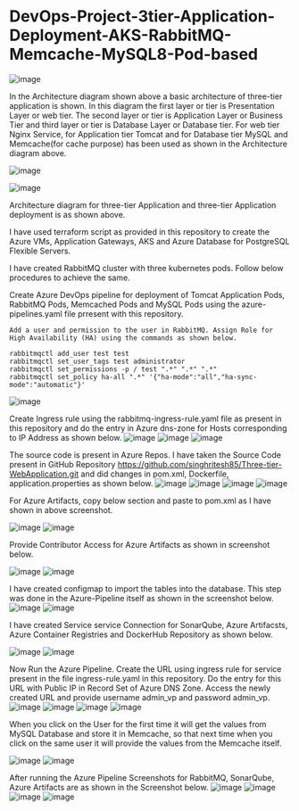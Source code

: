 # DevOps-Project-3tier-Application-Deployment-AKS-RabbitMQ-Memcache-MySQL8-Pod-based
![image](https://github.com/user-attachments/assets/35709490-0b26-4bf1-af44-30a72ff74cc6)

In the Architecture diagram shown above a basic architecture of three-tier application is shown. In this diagram the first layer or tier is Presentation Layer or web tier. The second layer or tier is Application Layer or Business Tier and third layer or tier is Database Layer or Database tier. For web tier Nginx Service, for Application tier Tomcat and for Database tier MySQL and Memcache(for cache purpose) has been used as shown in the Architecture diagram above.

![image](https://github.com/user-attachments/assets/6b183cd5-6b8d-4bea-84b5-3a836f3e2d9d)

![image](https://github.com/user-attachments/assets/d8ea5471-2628-4018-aac3-f7b720442fd7)

Architecture diagram for three-tier Application and three-tier Application deployment is as shown above.

I have used terraform script as provided in this repository to create the Azure VMs, Application Gateways, AKS and Azure Database for PostgreSQL Flexible Servers.

I have created RabbitMQ cluster with three kubernetes pods. Follow below procedures to achieve the same.

Create Azure DevOps pipeline for deployment of Tomcat Application Pods, RabbitMQ Pods, Memcached Pods and MySQL Pods using the azure-pipelines.yaml file prresent with this repository.

```
Add a user and permission to the user in RabbitMQ. Assign Role for High Availability (HA) using the commands as shown below.

rabbitmqctl add_user test test
rabbitmqctl set_user_tags test administrator
rabbitmqctl set_permissions -p / test ".*" ".*" ".*"
rabbitmqctl set_policy ha-all ".*" '{"ha-mode":"all","ha-sync-mode":"automatic"}' 
```
![image](https://github.com/user-attachments/assets/e9d73082-fd5c-4805-a1e7-62c4c2b951cc)

Create Ingress rule using the rabbitmq-ingress-rule.yaml file as present in this repository and do the entry in Azure dns-zone for Hosts corresponding to IP Address as shown below.
![image](https://github.com/user-attachments/assets/fe0a0349-729e-4b5d-805e-4cc6c54ab8b7)
![image](https://github.com/user-attachments/assets/de8b359e-0c55-46cd-b911-fbdcab8ed567)
![image](https://github.com/user-attachments/assets/a159ecb4-3ab9-44a0-bcde-c988fe8fc3c0)

The source code is present in Azure Repos. I have taken the Source Code present in GitHub Repository https://github.com/singhritesh85/Three-tier-WebApplication.git and did changes in pom.xml, Dockerfile, application.properties as shown below.
![image](https://github.com/user-attachments/assets/93e45705-d8af-4470-9b4b-6a61795e61b7)
![image](https://github.com/user-attachments/assets/52a4d878-e348-4879-9080-520fd8ae0144)
![image](https://github.com/user-attachments/assets/165fcdd2-bd18-4216-9d68-4dd870ff4315)
![image](https://github.com/user-attachments/assets/6ce3a359-5e45-4c06-9873-b2fdfa12bd4b)

For Azure Artifacts, copy below section and paste to pom.xml as I have shown in above screenshot.

![image](https://github.com/user-attachments/assets/fd075de2-d74e-4ea6-9dbf-01df84a32d95)
![image](https://github.com/user-attachments/assets/17350f3f-b2ab-4249-a487-0dbd0ef4fdaf)

Provide Contributor Access for Azure Artifacts as shown in screenshot below.

![image](https://github.com/user-attachments/assets/7ab147b5-9250-4ff6-a972-7953924f4a53)
![image](https://github.com/user-attachments/assets/6448484b-2f7e-4e73-97cd-bbc04a08b62f)

I have created configmap to import the tables into the database. This step was done in the Azure-Pipeline itself as shown in the screenshot below.
![image](https://github.com/user-attachments/assets/5fd34021-94e9-4783-82ba-72e7b0dfc459)
![image](https://github.com/user-attachments/assets/39904f02-3f8d-4dce-8370-98e59545be29)

I have created Service service Connection for SonarQube, Azure Artifacsts, Azure Container Registries and DockerHub Repository as shown below.

![image](https://github.com/user-attachments/assets/ddb22a7f-c30e-444c-972f-5779257456fe)
![image](https://github.com/user-attachments/assets/b41e22a6-f3e1-458d-92fe-6b825cc8cbac)

Now Run the Azure Pipeline. Create the URL using ingress rule for service present in the file ingress-rule.yaml in this repository. Do the entry for this URL with Public IP in Record Set of Azure DNS Zone. Access the newly created URL and provide username admin_vp and password admin_vp.
![image](https://github.com/user-attachments/assets/f9031450-3c7c-40c4-bb7b-abaec0130166)
![image](https://github.com/user-attachments/assets/251c4f21-3bfc-4a61-9b2e-2c3f2635dad5)
![image](https://github.com/user-attachments/assets/e180d826-05ea-426a-992d-79b4a666d4a4)
![image](https://github.com/user-attachments/assets/2255875d-e0a6-4548-95bc-629829faf123)

When you click on the User for the first time it will get the values from MySQL Database and store it in Memcache, so that next time when you click on the same user it will provide the values from the Memcache itself.

![image](https://github.com/user-attachments/assets/74e36c97-17d3-4770-8dd0-dc0271d604cd)
![image](https://github.com/user-attachments/assets/80d161a9-4d66-4612-86ba-a58ce105ba15)

After running the Azure Pipeline Screenshots for RabbitMQ, SonarQube, Azure Artifacts are as shown in the Screenshot below.
![image](https://github.com/user-attachments/assets/99232d56-42d6-40fd-9352-f73b1a1aa07a)
![image](https://github.com/user-attachments/assets/00baccfa-c68b-443e-9b81-52c29e6ced08)
![image](https://github.com/user-attachments/assets/de4ae218-df46-4d7b-8c8c-587d91955835)
![image](https://github.com/user-attachments/assets/9573a2aa-5595-47a6-8dad-5d83e4a45fd6)
